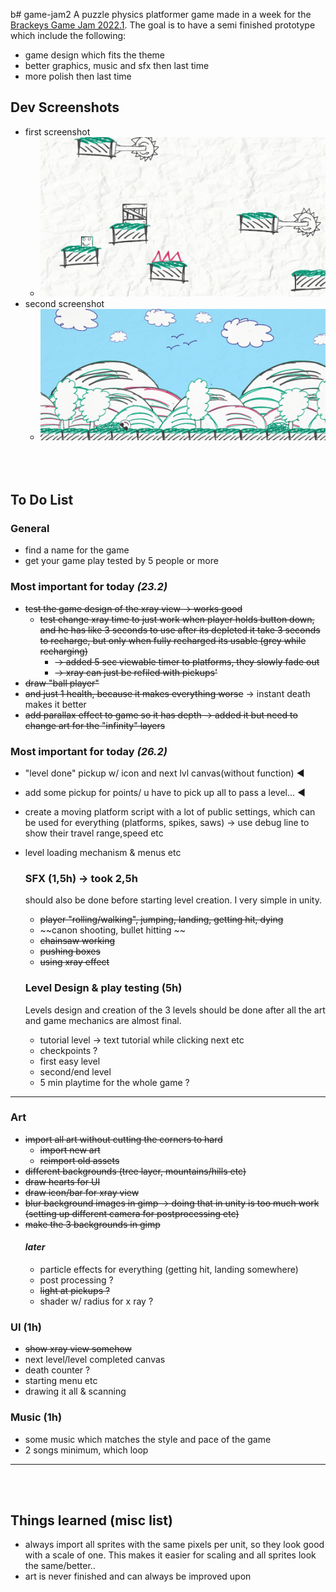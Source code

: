 b# game-jam2
A puzzle physics platformer game made in a week for the [Brackeys Game Jam 2022.1](https://itch.io/jam/brackeys-7). The goal is to have a semi finished prototype which include the following: 
* game design which fits the theme
* better graphics, music and sfx then last time
* more polish then last time

## Dev Screenshots
* first screenshot 
    * ![first screenshot](./firstScreenshot.PNG)
* second screenshot 
    * ![second screenshot](./secondScreenshot.PNG)
<br></br>
<br></br>

## To Do List
### General
* find a name for the game
* get your game play tested by 5 people or more

### Most important for today *(23.2)*
* ~~test the game design of the xray view -> works good~~
    * ~~test change xray time to just work when player holds button down, and he has like 3 seconds to use after its depleted it take 3 seconds to recharge, but only when fully recharged its usable (grey while recharging)~~
        * ~~-> added 5 sec viewable timer to platforms, they slowly fade out~~
        * ~~-> xray can just be refiled with pickups'~~
* ~~draw "ball player"~~
* ~~and just 1 health, because it makes everything worse~~ → instant death makes it better
* ~~add parallax effect to game so it has depth -> added it but need to change art for the "infinity" layers~~


### Most important for today *(26.2)*
* "level done" pickup w/ icon and  next lvl canvas(without function) ◄ 
* add some pickup for points/ u have to pick up all to pass a level... ◄
* create a moving platform script with a lot of public settings, which can be used for everything (platforms, spikes, saws) -> use debug line to show their travel range,speed etc
* level loading mechanism & menus etc
    ### SFX (1,5h) -> took 2,5h
    should also be done before starting level creation. I very simple in unity.
    * ~~player "rolling/walking", jumping, landing, getting hit, dying~~
    * ~~canon shooting, bullet hitting ~~
    * ~~chainsaw working~~
    * ~~pushing boxes~~
    * ~~using xray effect~~
    ### Level Design & play testing (5h)
    Levels design and creation of the 3 levels should be done after all the art and game mechanics are almost final. 

    * tutorial level -> text tutorial while clicking next etc
    * checkpoints ?
    * first easy level
    * second/end level
    * 5 min playtime for the whole game ?
    

___
### Art 
- ~~import all art without cutting the corners to hard~~
    - ~~import new art~~
    - ~~reimport old assets~~
- ~~different backgrounds (tree layer, mountains/hills etc)~~
 - ~~draw hearts for UI~~
- ~~draw icon/bar for xray view~~
- ~~blur background images in gimp -> doing that in unity is too much work (setting up different camera for postprocessing etc)~~
- ~~make the 3 backgrounds in gimp~~
    #### *later*
    * particle effects for everything (getting hit, landing somewhere)
    * post processing ?
    * ~~light at pickups ?~~
    * shader w/ radius for x ray ?
### UI (1h)
* ~~show xray view somehow~~
* next level/level completed canvas
* death counter ?
* starting menu etc
* drawing it all & scanning

### Music (1h)
* some music which matches the style and pace of the game
* 2 songs minimum, which loop

___
<br></br>
## Things learned (misc list)
* always import all sprites with the same pixels per unit, so they look good with a scale of one. This makes it easier for scaling and all sprites look the same/better..
* art is never finished and can always be improved upon


